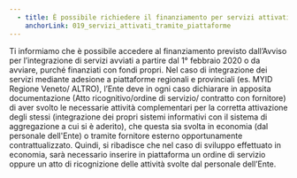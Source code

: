 ```yaml
---
  - title: È possibile richiedere il finanziamento per servizi attivati a titolo gratuito, oppure oneroso, tramite Piattaforme Regionali e Provinciali (es. MYID Regione Veneto/ ALTRO)? 
    anchorLink: 019_servizi_attivati_tramite_piattaforme
---
```


Ti informiamo che è possibile accedere al finanziamento previsto dall’Avviso per l’integrazione di servizi avviati a partire dal 1° febbraio 2020 o da avviare, purché finanziati con fondi propri.
Nel caso di integrazione dei servizi mediante adesione a piattaforme regionali e provinciali (es. MYID Regione Veneto/ ALTRO), l’Ente deve in ogni caso dichiarare in apposita documentazione
(Atto ricognitivo/ordine di servizio/ contratto con fornitore) di aver svolto le necessarie attività complementari per la corretta attivazione degli stessi
(integrazione dei propri sistemi informativi con il sistema di aggregazione a cui si è aderito), che questa sia svolta in economia (dal personale dell'Ente) o tramite fornitore esterno opportunamente contrattualizzato.
Quindi, si ribadisce che nel caso di sviluppo effettuato in economia, sarà necessario inserire in piattaforma un ordine di servizio oppure un atto di ricognizione delle attività svolte dal personale dell’Ente.
